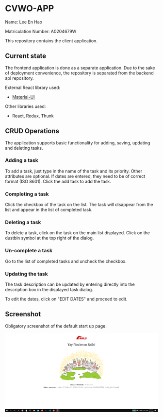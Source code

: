 # CVWO-APP

Name: Lee En Hao

Matriculation Number: A0204679W

This repository contains the client application.

## Current state

The frontend application is done as a separate application. Due to the sake of deployment convenience, the repository is separated from the backend api repository.

External React library used:

* [Material-UI](https://material-ui.com/)

Other libraries used:

* React, Redux, Thunk

## CRUD Operations

The application supports basic functionality for adding, saving, updating and deleting tasks.

### Adding a task

To add a task, just type in the name of the task and its priority. Other attributes are optional. If dates are entered, they need to be of correct format (ISO 8601). Click the add task to add the task.

### Completing a task

Click the checkbox of the task on the list. The task will disappear from the list and appear in the list of completed task.

### Deleting a task

To delete a task, click on the task on the main list displayed. Click on the dustbin symbol at the top right of the dialog.

### Un-complete a task

Go to the list of completed tasks and uncheck the checkbox.

### Updating the task

The task description can be updated by entering directly into the description box in the displayed task dialog.

To edit the dates, click on "EDIT DATES" and proceed to edit.

## Screenshot

Obligatory screenshot of the default start up page.

![Default Rails Page](./rails_page.png)
